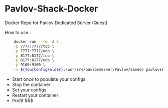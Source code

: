 # Pavlov-Shack-Docker
Docker Repo for Pavlov Dedicated Server (Quest)

How to use :
```bash
    docker run --rm -d \
    -p 7777:7777/tcp \
    -p 7777:7777/udp \
    -p 8177:8177/tcp \
    -p 8177:8177/udp \
    -p 9100:9100 \
    -v ${YourConfigFolder}:/usr/src/pavlovserver/Pavlov/Saved/ pavlovshackdocker:latest
```

* Start once to populate your configs
* Stop the container
* Set your configs
* Restart your container
* Profit $$$